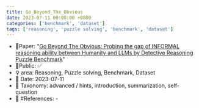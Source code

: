 ```yaml
---
title: Go_Beyond_The_Obvious
date: 2023-07-11 00:00:00 +0800
categories: ['benchmark', 'dataset']
tags: ['reasoning', 'puzzle solving', 'benchmark', 'dataset']
---
```


- 📙Paper: "[Go Beyond The Obvious: Probing the gap of INFORMAL reasoning ability between Humanity and LLMs by Detective Reasoning Puzzle Benchmark](https://arxiv.org/abs/2307.05113)"
- 🔑Public: ✅
- ⚲ area: Reasoning, Puzzle solving, Benchmark, Dataset
- 📅 Date: 2023-07-11
- 🔎 Taxonomy: advanced / hints, introduction, summarization, self-question
- 📝 #References: -

